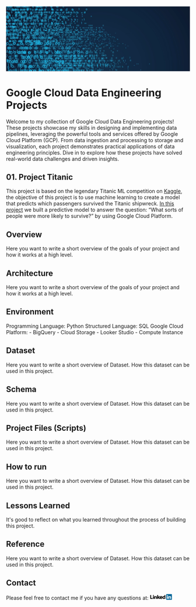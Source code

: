 ![Banner](https://github.com/Aazimindxb/AzimAnsari/blob/main/GCP-Data-Engineering-Projects/Blog_Banner.png)

# Google Cloud Data Engineering Projects
Welcome to my collection of Google Cloud Data Engineering projects! These projects showcase my skills in designing and implementing data pipelines, leveraging the powerful tools and services offered by Google Cloud Platform (GCP). From data ingestion and processing to storage and visualization, each project demonstrates practical applications of data engineering principles. Dive in to explore how these projects have solved real-world data challenges and driven insights.

## 01. Project Titanic
This project is based on the legendary Titanic ML competition on [Kaggle](https://www.kaggle.com/competitions/titanic/overview), the objective of this project is to use machine learning to create a model that predicts which passengers survived the Titanic shipwreck. [In this project](GCP-Data-Engineering-Projects/Project-Titanic) we built a predictive model to answer the question: “What sorts of people were more likely to survive?” by using Google Cloud Platform. 




## Overview

Here you want to write a short overview of the goals of your project and how it works at a high level.

## Architecture

Here you want to write a short overview of the goals of your project and how it works at a high level.

## Environment

Programming Language: Python
Structured Language: SQL
Google Cloud Platform:
    - BigQuery
    - Cloud Storage
    - Looker Studio
    - Compute Instance

## Dataset

Here you want to write a short overview of Dataset. How this dataset can be used in this project.

## Schema

Here you want to write a short overview of Dataset. How this dataset can be used in this project.

## Project Files (Scripts)

Here you want to write a short overview of Dataset. How this dataset can be used in this project.

## How to run

Here you want to write a short overview of Dataset. How this dataset can be used in this project.

## Lessons Learned

It's good to reflect on what you learned throughout the process of building this project.

## Reference

Here you want to write a short overview of Dataset. How this dataset can be used in this project.

## Contact

Please feel free to contact me if you have any questions at: <a href="https://ae.linkedin.com/in/aazim-ansari">
    <img src="https://github.com/Aazimindxb/AzimAnsari/blob/main/GCP-Data-Engineering-Projects/LinkedIn_Logo.png" alt="LinkedIn" width="60">
</a>
